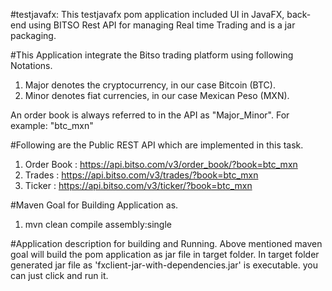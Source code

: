 #testjavafx:
This testjavafx pom application included UI in JavaFX, back-end using BITSO Rest API for managing Real time Trading and is a jar packaging.

#This Application integrate the Bitso trading platform using following Notations.
1. Major denotes the cryptocurrency, in our case Bitcoin (BTC).
2. Minor denotes fiat currencies, in our case Mexican Peso (MXN).

An order book is always referred to in the API as "Major_Minor". For example: "btc_mxn"

#Following are the Public REST API which are implemented in this task.
1. Order Book : https://api.bitso.com/v3/order_book/?book=btc_mxn
2. Trades : https://api.bitso.com/v3/trades/?book=btc_mxn
3. Ticker : https://api.bitso.com/v3/ticker/?book=btc_mxn

#Maven Goal for Building Application as.
1. mvn clean compile assembly:single

#Application description for building and Running. 
Above mentioned maven goal will build the pom application as jar file in target folder. In target folder generated jar file as 'fxclient-jar-with-dependencies.jar' is executable. you can just click and run it.
